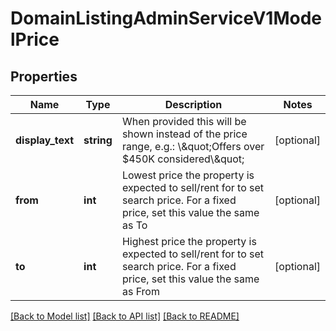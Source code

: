 # DomainListingAdminServiceV1ModelPrice

## Properties
Name | Type | Description | Notes
------------ | ------------- | ------------- | -------------
**display_text** | **string** | When provided this will be shown instead of the price range, e.g.: \\\&quot;Offers over $450K considered\\\&quot; | [optional] 
**from** | **int** | Lowest price the property is expected to sell/rent for to set search price. For a fixed price, set this value the same as To | [optional] 
**to** | **int** | Highest price the property is expected to sell/rent for to set search price.   For a fixed price, set this value the same as From | [optional] 

[[Back to Model list]](../../README.md#documentation-for-models) [[Back to API list]](../../README.md#documentation-for-api-endpoints) [[Back to README]](../../README.md)

